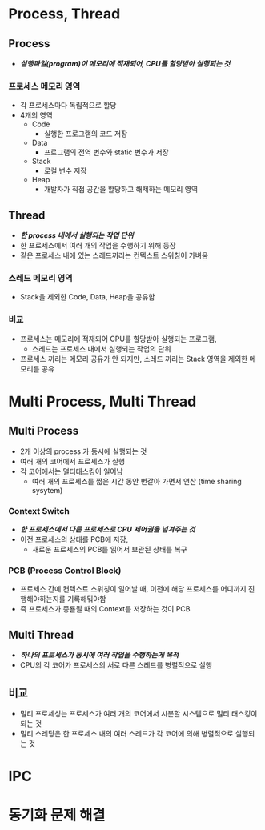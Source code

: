 # Process, Thread

## Process

- _**실행파일(program)이 메모리에 적재되어, CPU를 할당받아 실행되는 것**_

### 프로세스 메모리 영역

- 각 프로세스마다 독립적으로 할당
- 4개의 영역
  - Code
    - 실행한 프로그램의 코드 저장
  - Data
    - 프로그램의 전역 변수와 static 변수가 저장
  - Stack
    - 로컬 변수 저장
  - Heap  
    - 개발자가 직접 공간을 할당하고 해제하는 메모리 영역

## Thread

- **_한 process 내에서 실행되는 작업 단위_**
- 한 프로세스에서 여러 개의 작업을 수행하기 위해 등장 
- 같은 프로세스 내에 있는 스레드끼리는 컨텍스트 스위칭이 가벼움

### 스레드 메모리 영역 

- Stack을 제외한 Code, Data, Heap을 공유함

### 비교 

- 프로세스는 메모리에 적재되어 CPU를 할당받아 실행되는 프로그램,
  - 스레드는 프로세스 내에서 실행되는 작업의 단위 
- 프로세스 끼리는 메모리 공유가 안 되지만, 스레드 끼리는 Stack 영역을 제외한 메모리를 공유

# Multi Process, Multi Thread

## Multi Process

- 2개 이상의 process 가 동시에 실행되는 것
- 여러 개의 코어에서 프로세스가 실행
- 각 코어에서는 멀티태스킹이 일어남
  - 여러 개의 프로세스를 짧은 시간 동안 번갈아 가면서 연산 (time sharing sysytem) 

### Context Switch 

- **_한 프로세스에서 다른 프로세스로 CPU 제어권을 넘겨주는 것_**
- 이전 프로세스의 상태를 PCB에 저장,
  - 새로운 프로세스의 PCB를 읽어서 보관된 상태를 복구

### PCB (Process Control Block)

- 프로세스 간에 컨텍스트 스위칭이 일어날 때, 이전에 해당 프로세스를 어디까지 진행해야하는지를 기록해둬야함
- 즉 프로세스가 종룔될 때의 Context를 저장하는 것이 PCB

## Multi Thread

- **_하나의 프로세스가 동시에 여러 작업을 수행하는게 목적_** 
- CPU의 각 코어가 프로세스의 서로 다른 스레드를 병렬적으로 실행

## 비교

- 멀티 프로세싱는 프로세스가 여러 개의 코어에서 시분할 시스템으로 멀티 태스킹이 되는 것 
- 멀티 스레딩은 한 프로세스 내의 여러 스레드가 각 코어에 의해 병렬적으로 실행되는 것 

# IPC

# 동기화 문제 해결